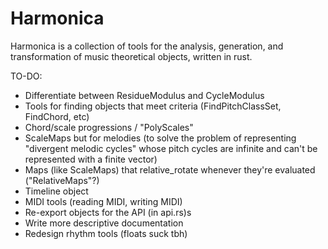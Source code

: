 # Harmonica

Harmonica is a collection of tools for the analysis, generation, and transformation of music theoretical objects, written in rust.

TO-DO:
* Differentiate between ResidueModulus and CycleModulus
* Tools for finding objects that meet criteria (FindPitchClassSet, FindChord, etc)
* Chord/scale progressions / "PolyScales"
* ScaleMaps but for melodies (to solve the problem of representing "divergent melodic cycles" whose pitch cycles are infinite and can't be represented with a finite vector)
* Maps (like ScaleMaps) that relative_rotate whenever they're evaluated ("RelativeMaps"?)
* Timeline object
* MIDI tools (reading MIDI, writing MIDI)
* Re-export objects for the API (in api.rs)s
* Write more descriptive documentation
* Redesign rhythm tools (floats suck tbh)
